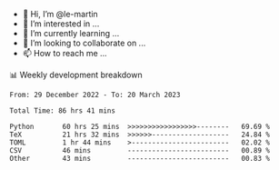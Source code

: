 - 👋 Hi, I’m @le-martin
- 👀 I’m interested in ...
- 🌱 I’m currently learning ...
- 💞️ I’m looking to collaborate on ...
- 📫 How to reach me ...

<!---
Tutorial for using WakaTime stats in GitHub profile: https://github.com/athul/waka-readme
-->

📊 Weekly development breakdown
<!--START_SECTION:waka-->

```text
From: 29 December 2022 - To: 20 March 2023

Total Time: 86 hrs 41 mins

Python       60 hrs 25 mins  >>>>>>>>>>>>>>>>>--------   69.69 %
TeX          21 hrs 32 mins  >>>>>>-------------------   24.84 %
TOML         1 hr 44 mins    >------------------------   02.02 %
CSV          46 mins         -------------------------   00.89 %
Other        43 mins         -------------------------   00.83 %
```

<!--END_SECTION:waka-->

<!---
le-martin/le-martin is a ✨ special ✨ repository because its `README.md` (this file) appears on your GitHub profile.
You can click the Preview link to take a look at your changes.
--->
